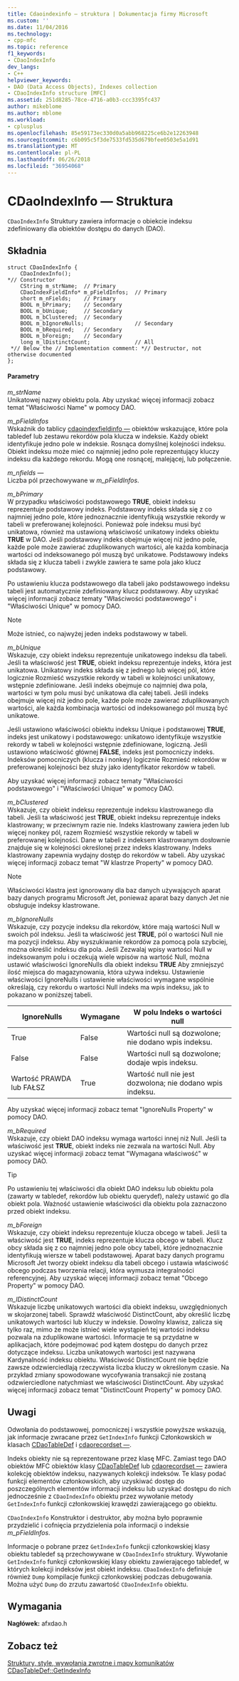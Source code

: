 ```yaml
---
title: Cdaoindexinfo — struktura | Dokumentacja firmy Microsoft
ms.custom: ''
ms.date: 11/04/2016
ms.technology:
- cpp-mfc
ms.topic: reference
f1_keywords:
- CDaoIndexInfo
dev_langs:
- C++
helpviewer_keywords:
- DAO (Data Access Objects), Indexes collection
- CDaoIndexInfo structure [MFC]
ms.assetid: 251d8285-78ce-4716-a0b3-ccc3395fc437
author: mikeblome
ms.author: mblome
ms.workload:
- cplusplus
ms.openlocfilehash: 85e59173ec330d0a5abb968225ce6b2e12263948
ms.sourcegitcommit: c6b095c5f3de7533fd535d679bfee0503e5a1d91
ms.translationtype: MT
ms.contentlocale: pl-PL
ms.lasthandoff: 06/26/2018
ms.locfileid: "36954068"
---
```

# <a name="cdaoindexinfo-structure"></a>CDaoIndexInfo — Struktura
`CDaoIndexInfo` Struktury zawiera informacje o obiekcie indeksu zdefiniowany dla obiektów dostępu do danych (DAO).  
  
## <a name="syntax"></a>Składnia  
  
```  
struct CDaoIndexInfo {  
    CDaoIndexInfo();
*// Constructor  
    CString m_strName;  // Primary  
    CDaoIndexFieldInfo* m_pFieldInfos;  // Primary  
    short m_nFields;    // Primary  
    BOOL m_bPrimary;    // Secondary  
    BOOL m_bUnique;     // Secondary  
    BOOL m_bClustered;  // Secondary  
    BOOL m_bIgnoreNulls;                // Secondary  
    BOOL m_bRequired;   // Secondary  
    BOOL m_bForeign;    // Secondary  
    long m_lDistinctCount;              // All  
 *// Below the // Implementation comment: *// Destructor, not otherwise documented  
};   
```  
  
#### <a name="parameters"></a>Parametry  
 *m_strName*  
 Unikatowej nazwy obiektu pola. Aby uzyskać więcej informacji zobacz temat "Właściwości Name" w pomocy DAO.  
  
 *m_pFieldInfos*  
 Wskaźnik do tablicy [cdaoindexfieldinfo —](../../mfc/reference/cdaoindexfieldinfo-structure.md) obiektów wskazujące, które pola tabledef lub zestawu rekordów pola klucza w indeksie. Każdy obiekt identyfikuje jedno pole w indeksie. Rosnąca domyślnej kolejności indeksu. Obiekt indeksu może mieć co najmniej jedno pole reprezentujący kluczy indeksu dla każdego rekordu. Mogą one rosnącej, malejącej, lub połączenie.  
  
 *m_nfields —*  
 Liczba pól przechowywane w *m_pFieldInfos*.  
  
 *m_bPrimary*  
 W przypadku właściwości podstawowego **TRUE**, obiekt indeksu reprezentuje podstawowy indeks. Podstawowy indeks składa się z co najmniej jedno pole, które jednoznacznie identyfikują wszystkie rekordy w tabeli w preferowanej kolejności. Ponieważ pole indeksu musi być unikatowa, również ma ustawioną właściwość unikatowy indeks obiektu **TRUE** w DAO. Jeśli podstawowy indeks obejmuje więcej niż jedno pole, każde pole może zawierać zduplikowanych wartości, ale każda kombinacja wartości od indeksowanego pól muszą być unikatowe. Podstawowy indeks składa się z klucza tabeli i zwykle zawiera te same pola jako klucz podstawowy.  
  
 Po ustawieniu klucza podstawowego dla tabeli jako podstawowego indeksu tabeli jest automatycznie zdefiniowany klucz podstawowy. Aby uzyskać więcej informacji zobacz tematy "Właściwości podstawowego" i "Właściwości Unique" w pomocy DAO.  
  
> [!NOTE]
>  Może istnieć, co najwyżej jeden indeks podstawowy w tabeli.  
  
 *m_bUnique*  
 Wskazuje, czy obiekt indeksu reprezentuje unikatowego indeksu dla tabeli. Jeśli ta właściwość jest **TRUE**, obiekt indeksu reprezentuje indeks, która jest unikatowa. Unikatowy indeks składa się z jednego lub więcej pól, które logicznie Rozmieść wszystkie rekordy w tabeli w kolejności unikatowy, wstępnie zdefiniowane. Jeśli indeks obejmuje co najmniej dwa pola, wartości w tym polu musi być unikatowa dla całej tabeli. Jeśli indeks obejmuje więcej niż jedno pole, każde pole może zawierać zduplikowanych wartości, ale każda kombinacja wartości od indeksowanego pól muszą być unikatowe.  
  
 Jeśli ustawiono właściwości obiektu indeksu Unique i podstawowej **TRUE**, indeks jest unikatowy i podstawowego: unikatowo identyfikuje wszystkie rekordy w tabeli w kolejności wstępnie zdefiniowane, logiczną. Jeśli ustawiono właściwość głównej **FALSE**, indeks jest pomocniczy indeks. Indeksów pomocniczych (klucza i nonkey) logicznie Rozmieść rekordów w preferowanej kolejności bez służy jako identyfikator rekordów w tabeli.  
  
 Aby uzyskać więcej informacji zobacz tematy "Właściwości podstawowego" i "Właściwości Unique" w pomocy DAO.  
  
 *m_bClustered*  
 Wskazuje, czy obiekt indeksu reprezentuje indeksu klastrowanego dla tabeli. Jeśli ta właściwość jest **TRUE**, obiekt indeksu reprezentuje indeks klastrowany; w przeciwnym razie nie. Indeks klastrowany zawiera jeden lub więcej nonkey pól, razem Rozmieść wszystkie rekordy w tabeli w preferowanej kolejności. Dane w tabeli z indeksem klastrowanym dosłownie znajduje się w kolejności określonej przez indeks klastrowany. Indeks klastrowany zapewnia wydajny dostęp do rekordów w tabeli. Aby uzyskać więcej informacji zobacz temat "W klastrze Property" w pomocy DAO.  
  
> [!NOTE]
>  Właściwości klastra jest ignorowany dla baz danych używających aparat bazy danych programu Microsoft Jet, ponieważ aparat bazy danych Jet nie obsługuje indeksy klastrowane.  
  
 *m_bIgnoreNulls*  
 Wskazuje, czy pozycje indeksu dla rekordów, które mają wartości Null w swoich pól indeksu. Jeśli ta właściwość jest **TRUE**, pól o wartości Null nie ma pozycji indeksu. Aby wyszukiwanie rekordów za pomocą pola szybciej, można określić indeksu dla pola. Jeśli Zezwalaj wpisy wartości Null w indeksowanym polu i oczekują wiele wpisów na wartość Null, można ustawić właściwości IgnoreNulls dla obiekt indeksu **TRUE** Aby zmniejszyć ilość miejsca do magazynowania, która używa indeksu. Ustawienie właściwości IgnoreNulls i ustawienie właściwości wymagane wspólnie określają, czy rekordu o wartości Null indeks ma wpis indeksu, jak to pokazano w poniższej tabeli.  
  
|IgnoreNulls|Wymagane|W polu Indeks o wartości null|  
|-----------------|--------------|-------------------------|  
|True|False|Wartości null są dozwolone; nie dodano wpis indeksu.|  
|False|False|Wartości null są dozwolone; dodaje wpis indeksu.|  
|Wartość PRAWDA lub FAŁSZ|True|Wartość null nie jest dozwolona; nie dodano wpis indeksu.|  
  
 Aby uzyskać więcej informacji zobacz temat "IgnoreNulls Property" w pomocy DAO.  
  
 *m_bRequired*  
 Wskazuje, czy obiekt DAO indeksu wymaga wartości innej niż Null. Jeśli ta właściwość jest **TRUE**, obiekt indeks nie zezwala na wartości Null. Aby uzyskać więcej informacji zobacz temat "Wymagana właściwość" w pomocy DAO.  
  
> [!TIP]
>  Po ustawieniu tej właściwości dla obiekt DAO indeksu lub obiektu pola (zawarty w tabledef, rekordów lub obiektu querydef), należy ustawić go dla obiekt pola. Ważność ustawienie właściwości dla obiektu pola zaznaczono przed obiekt indeksu.  
  
 *m_bForeign*  
 Wskazuje, czy obiekt indeksu reprezentuje klucza obcego w tabeli. Jeśli ta właściwość jest **TRUE**, indeks reprezentuje klucza obcego w tabeli. Klucz obcy składa się z co najmniej jedno pole obcy tabeli, które jednoznacznie identyfikują wiersze w tabeli podstawowej. Aparat bazy danych programu Microsoft Jet tworzy obiekt indeksu dla tabeli obcego i ustawia właściwość obcego podczas tworzenia relacji, która wymusza integralności referencyjnej. Aby uzyskać więcej informacji zobacz temat "Obcego Property" w pomocy DAO.  
  
 *m_lDistinctCount*  
 Wskazuje liczbę unikatowych wartości dla obiekt indeksu, uwzględnionych w skojarzonej tabeli. Sprawdź właściwość DistinctCount, aby określić liczbę unikatowych wartości lub kluczy w indeksie. Dowolny klawisz, zalicza się tylko raz, mimo że może istnieć wiele wystąpień tej wartości indeksu pozwala na zduplikowane wartości. Informacje te są przydatne w aplikacjach, które podejmować pod kątem dostępu do danych przez dotyczące indeksu. Liczba unikatowych wartości jest nazywana Kardynalność indeksu obiektu. Właściwość DistinctCount nie będzie zawsze odzwierciedlają rzeczywista liczba kluczy w określonym czasie. Na przykład zmiany spowodowane wycofywania transakcji nie zostaną odzwierciedlone natychmiast we właściwości DistinctCount. Aby uzyskać więcej informacji zobacz temat "DistinctCount Property" w pomocy DAO.  
  
## <a name="remarks"></a>Uwagi  
 Odwołania do podstawowej, pomocniczej i wszystkie powyższe wskazują, jak informacje zwracane przez `GetIndexInfo` funkcji Członkowskich w klasach [CDaoTableDef](../../mfc/reference/cdaotabledef-class.md#getindexinfo) i [cdaorecordset —](../../mfc/reference/cdaorecordset-class.md#getindexinfo).  
  
 Indeks obiekty nie są reprezentowane przez klasę MFC. Zamiast tego DAO obiektów MFC obiektów klasy [CDaoTableDef](../../mfc/reference/cdaotabledef-class.md) lub [cdaorecordset —](../../mfc/reference/cdaorecordset-class.md) zawiera kolekcję obiektów indeksu, nazywanych kolekcji indeksów. Te klasy podać funkcji elementów członkowskich, aby uzyskiwać dostęp do poszczególnych elementów informacji indeksu lub uzyskać dostępu do nich jednocześnie z `CDaoIndexInfo` obiektu przez wywołanie metody `GetIndexInfo` funkcji członkowskiej krawędzi zawierającego go obiektu.  
  
 `CDaoIndexInfo` Konstruktor i destruktor, aby można było poprawnie przydzielić i cofnięcia przydzielenia pola informacji o indeksie *m_pFieldInfos*.  
  
 Informacje o pobrane przez `GetIndexInfo` funkcji członkowskiej klasy obiektu tabledef są przechowywane w `CDaoIndexInfo` struktury. Wywołanie `GetIndexInfo` funkcji członkowskiej klasy obiektu zawierającego tabledef, w których kolekcji indeksów jest obiekt indeksu. `CDaoIndexInfo` definiuje również `Dump` kompilacje funkcji członkowskiej podczas debugowania. Można użyć `Dump` do zrzutu zawartość `CDaoIndexInfo` obiektu.  
  
## <a name="requirements"></a>Wymagania  
 **Nagłówek:** afxdao.h  
  
## <a name="see-also"></a>Zobacz też  
 [Struktury, style, wywołania zwrotne i mapy komunikatów](../../mfc/reference/structures-styles-callbacks-and-message-maps.md)   
 [CDaoTableDef::GetIndexInfo](../../mfc/reference/cdaotabledef-class.md#getindexinfo)

